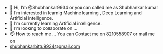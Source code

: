 - 👋 Hi, I’m @Shubhankar9934 or you can called me as Shubhankar kumar
- 👀 I’m interested in learnig Machine learning , Deep Learning  and Artificial intelligence.
- 🌱 I’m currently learning Artificial intelligence.
- 💞️ I’m looking to collaborate on ...
- 📫 How to reach me ... You can Contact me on 8210558907 or mail me on 
- shubhankarbittu9934@gmail.com

<!---
Shubhankar9934/Shubhankar9934 is a ✨ special ✨ repository because its `README.md` (this file) appears on your GitHub profile.
You can click the Preview link to take a look at your changes.
--->
